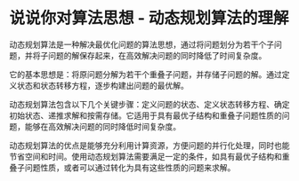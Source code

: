 # 说说你对算法思想 - 动态规划算法的理解

动态规划算法是一种解决最优化问题的算法思想，通过将问题划分为若干个子问题，并将子问题的解保存起来，在高效解决问题的同时降低了时间复杂度。

它的基本思想是：将原问题分解为若干个重叠子问题，并存储子问题的解。通过定义状态和状态转移方程，逐步构建出问题的最优解。

动态规划算法包含以下几个关键步骤：定义问题的状态、定义状态转移方程、确定初始状态、递推求解和按需存储。它适用于具有最优子结构和重叠子问题性质的问题，能够在高效解决问题的同时降低时间复杂度。

动态规划算法的优点是能够充分利用计算资源，方便问题的并行化处理，同时也能节省空间和时间。使用动态规划算法需要满足一定的条件，如具有最优子结构和重叠子问题性质，或者可以通过转化为具有这些性质的问题来求解。

